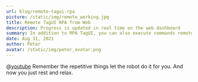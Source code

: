 ```yaml
---
url: blog/remote-tagui-rpa
picture: /static/img/remote_working.jpg
title: Remote TagUI RPA from Web
description: Progress is updated in real time on the web dashboard
summary: In addition to RPA TagUI, you can also execute commands remotely with applications running from the command line such as AutoIT or with PowerShell. Here's an example of how to use the TagUI web control to do the work for humans.
date: Aug 31, 2021
author: Peter
avatar: /static/img/peter_avatar.png
---
```

@[youtube](https://www.youtube.com/watch?v=winFtZ39YSQ)
Remember the repetitive things let the robot do it for you. And now you just rest and relax.